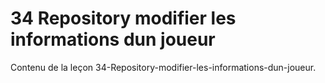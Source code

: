 # 34 Repository modifier les informations dun joueur

Contenu de la leçon 34-Repository-modifier-les-informations-dun-joueur.